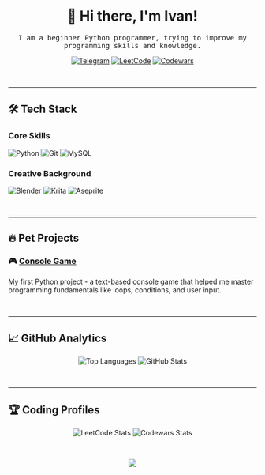 <div align="center">
  
# 👋 Hi there, I'm Ivan! 

<p align="center">
    <samp> I am a beginner Python programmer, trying to improve my programming skills and knowledge.</samp>
</p>

[![Telegram](https://img.shields.io/badge/-Telegram-0088cc?style=flat-square&logo=Telegram&logoColor=white)](http://t.me/RealAristotel)
[![LeetCode](https://img.shields.io/badge/-LeetCode-FFA116?style=flat-square&logo=LeetCode&logoColor=black)](https://leetcode.com/Arrristotel/)
[![Codewars](https://img.shields.io/badge/-Codewars-B1361E?style=flat-square&logo=Codewars&logoColor=white)](https://www.codewars.com/users/Arrristotel)

<br/>

</div>

---

## 🛠 Tech Stack

### Core Skills
<p>
  <img alt="Python" src="https://img.shields.io/badge/Python-3776AB?style=for-the-badge&logo=python&logoColor=white"/>
  <img alt="Git" src="https://img.shields.io/badge/Git-F05032?style=for-the-badge&logo=git&logoColor=white"/>
  <img alt="MySQL" src="https://img.shields.io/badge/MySQL-4479A1?style=for-the-badge&logo=mysql&logoColor=white"/>
</p>

### Creative Background
<p>
  <img alt="Blender" src="https://img.shields.io/badge/Blender-%23F5792A.svg?style=for-the-badge&logo=blender&logoColor=white"/>
  <img alt="Krita" src="https://img.shields.io/badge/Krita-203759?style=for-the-badge&logo=krita&logoColor=EEF37B"/>
  <img alt="Aseprite" src="https://img.shields.io/badge/Aseprite-FFFFFF?style=for-the-badge&logo=Aseprite&logoColor=7D929E"/>
</p>

<br/>

---

## 🔥 Pet Projects

### 🎮 [Console Game](https://github.com/kondak12/console-game)

My first Python project - a text-based console game that helped me master programming fundamentals like loops, conditions, and user input.

<br/>

---

## 📈 GitHub Analytics

<div align="center">
  
![Top Languages](https://github-readme-stats.vercel.app/api/top-langs/?username=kondak12&layout=compact&theme=radical&hide_border=true)
![GitHub Stats](https://github-readme-stats.vercel.app/api?username=kondak12&show_icons=true&theme=radical&hide_border=true&count_private=true)

</div>

<br/>

---

## 🏆 Coding Profiles

<div align="center">
  
![LeetCode Stats](https://leetcard.jacoblin.cool/Arrristotel?theme=dark&font=Roboto)
![Codewars Stats](https://github.r2v.ch/codewars?user=Arrristotel&top_languages=true&stroke=%23BB432C)

</div>

<br/>

<p align="center">
  
  <img src="https://capsule-render.vercel.app/api?type=waving&color=gradient&height=100&section=footer&width=100%"/>
  
</p>
